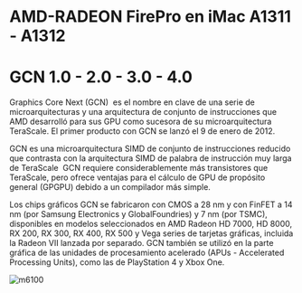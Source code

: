# AMD-RADEON FirePro en iMac A1311 - A1312
# GCN 1.0 - 2.0 - 3.0 - 4.0

Graphics Core Next (GCN)
​ es el nombre en clave de una serie de microarquitecturas y una arquitectura de conjunto de instrucciones que AMD desarrolló para sus GPU como sucesora de su microarquitectura TeraScale. El primer producto con GCN se lanzó el 9 de enero de 2012.

GCN es una microarquitectura SIMD de conjunto de instrucciones reducido que contrasta con la arquitectura SIMD de palabra de instrucción muy larga de TeraScale
​ GCN requiere considerablemente más transistores que TeraScale, pero ofrece ventajas para el cálculo de GPU de propósito general (GPGPU) debido a un compilador más simple.

Los chips gráficos GCN se fabricaron con CMOS a 28 nm y con FinFET a 14 nm (por Samsung Electronics y GlobalFoundries) y 7 nm (por TSMC), disponibles en modelos seleccionados en AMD Radeon HD 7000, HD 8000, RX 200, RX 300, RX 400, RX 500 y Vega series de tarjetas gráficas, incluida la Radeon VII lanzada por separado. GCN también se utilizó en la parte gráfica de las unidades de procesamiento acelerado (APUs - Accelerated Processing Units), como las de PlayStation 4 y Xbox One.

![m6100](https://github.com/AvieDv/AMD-FirePro/assets/43917721/9966bd18-cfea-46d3-bb42-93d54f134f66)

